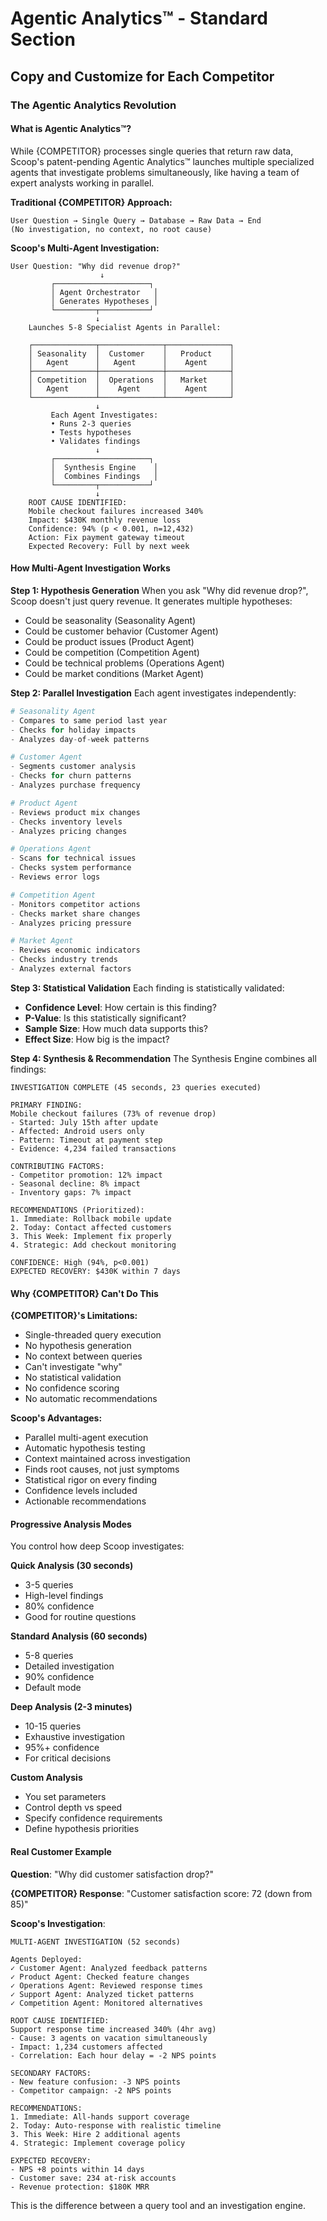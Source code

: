 # Agentic Analytics™ - Standard Section
## Copy and Customize for Each Competitor

### The Agentic Analytics Revolution

#### What is Agentic Analytics™?

While {COMPETITOR} processes single queries that return raw data, Scoop's patent-pending Agentic Analytics™ launches multiple specialized agents that investigate problems simultaneously, like having a team of expert analysts working in parallel.

**Traditional {COMPETITOR} Approach:**
```
User Question → Single Query → Database → Raw Data → End
(No investigation, no context, no root cause)
```

**Scoop's Multi-Agent Investigation:**
```
User Question: "Why did revenue drop?"
                    ↓
         ┌─────────────────────┐
         │ Agent Orchestrator   │
         │ Generates Hypotheses │
         └─────────┬───────────┘
                   ↓
    Launches 5-8 Specialist Agents in Parallel:
    
    ┌──────────────┬──────────────┬──────────────┐
    │ Seasonality  │  Customer    │   Product    │
    │   Agent      │   Agent      │    Agent     │
    ├──────────────┼──────────────┼──────────────┤
    │ Competition  │  Operations  │   Market     │
    │   Agent      │    Agent     │    Agent     │
    └──────────────┴──────────────┴──────────────┘
                   ↓
         Each Agent Investigates:
         • Runs 2-3 queries
         • Tests hypotheses
         • Validates findings
                   ↓
         ┌─────────────────────┐
         │  Synthesis Engine    │
         │  Combines Findings   │
         └─────────┬───────────┘
                   ↓
    ROOT CAUSE IDENTIFIED:
    Mobile checkout failures increased 340%
    Impact: $430K monthly revenue loss
    Confidence: 94% (p < 0.001, n=12,432)
    Action: Fix payment gateway timeout
    Expected Recovery: Full by next week
```

#### How Multi-Agent Investigation Works

**Step 1: Hypothesis Generation**
When you ask "Why did revenue drop?", Scoop doesn't just query revenue. It generates multiple hypotheses:
- Could be seasonality (Seasonality Agent)
- Could be customer behavior (Customer Agent)
- Could be product issues (Product Agent)
- Could be competition (Competition Agent)
- Could be technical problems (Operations Agent)
- Could be market conditions (Market Agent)

**Step 2: Parallel Investigation**
Each agent investigates independently:
```python
# Seasonality Agent
- Compares to same period last year
- Checks for holiday impacts
- Analyzes day-of-week patterns

# Customer Agent  
- Segments customer analysis
- Checks for churn patterns
- Analyzes purchase frequency

# Product Agent
- Reviews product mix changes
- Checks inventory levels
- Analyzes pricing changes

# Operations Agent
- Scans for technical issues
- Checks system performance
- Reviews error logs

# Competition Agent
- Monitors competitor actions
- Checks market share changes
- Analyzes pricing pressure

# Market Agent
- Reviews economic indicators
- Checks industry trends
- Analyzes external factors
```

**Step 3: Statistical Validation**
Each finding is statistically validated:
- **Confidence Level**: How certain is this finding?
- **P-Value**: Is this statistically significant?
- **Sample Size**: How much data supports this?
- **Effect Size**: How big is the impact?

**Step 4: Synthesis & Recommendation**
The Synthesis Engine combines all findings:
```
INVESTIGATION COMPLETE (45 seconds, 23 queries executed)

PRIMARY FINDING:
Mobile checkout failures (73% of revenue drop)
- Started: July 15th after update
- Affected: Android users only
- Pattern: Timeout at payment step
- Evidence: 4,234 failed transactions

CONTRIBUTING FACTORS:
- Competitor promotion: 12% impact
- Seasonal decline: 8% impact  
- Inventory gaps: 7% impact

RECOMMENDATIONS (Prioritized):
1. Immediate: Rollback mobile update
2. Today: Contact affected customers
3. This Week: Implement fix properly
4. Strategic: Add checkout monitoring

CONFIDENCE: High (94%, p<0.001)
EXPECTED RECOVERY: $430K within 7 days
```

#### Why {COMPETITOR} Can't Do This

**{COMPETITOR}'s Limitations:**
- Single-threaded query execution
- No hypothesis generation
- No context between queries
- Can't investigate "why"
- No statistical validation
- No confidence scoring
- No automatic recommendations

**Scoop's Advantages:**
- Parallel multi-agent execution
- Automatic hypothesis testing
- Context maintained across investigation
- Finds root causes, not just symptoms
- Statistical rigor on every finding
- Confidence levels included
- Actionable recommendations

#### Progressive Analysis Modes

You control how deep Scoop investigates:

**Quick Analysis (30 seconds)**
- 3-5 queries
- High-level findings
- 80% confidence
- Good for routine questions

**Standard Analysis (60 seconds)**
- 5-8 queries
- Detailed investigation
- 90% confidence
- Default mode

**Deep Analysis (2-3 minutes)**
- 10-15 queries
- Exhaustive investigation
- 95%+ confidence
- For critical decisions

**Custom Analysis**
- You set parameters
- Control depth vs speed
- Specify confidence requirements
- Define hypothesis priorities

#### Real Customer Example

**Question**: "Why did customer satisfaction drop?"

**{COMPETITOR} Response**: 
"Customer satisfaction score: 72 (down from 85)"

**Scoop's Investigation**:
```
MULTI-AGENT INVESTIGATION (52 seconds)

Agents Deployed:
✓ Customer Agent: Analyzed feedback patterns
✓ Product Agent: Checked feature changes
✓ Operations Agent: Reviewed response times
✓ Support Agent: Analyzed ticket patterns
✓ Competition Agent: Monitored alternatives

ROOT CAUSE IDENTIFIED:
Support response time increased 340% (4hr avg)
- Cause: 3 agents on vacation simultaneously
- Impact: 1,234 customers affected
- Correlation: Each hour delay = -2 NPS points

SECONDARY FACTORS:
- New feature confusion: -3 NPS points
- Competitor campaign: -2 NPS points

RECOMMENDATIONS:
1. Immediate: All-hands support coverage
2. Today: Auto-response with realistic timeline
3. This Week: Hire 2 additional agents
4. Strategic: Implement coverage policy

EXPECTED RECOVERY:
- NPS +8 points within 14 days
- Customer save: 234 at-risk accounts
- Revenue protection: $180K MRR
```

This is the difference between a query tool and an investigation engine.